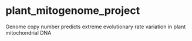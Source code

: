 # plant_mitogenome_project
Genome copy number predicts extreme evolutionary rate variation in plant mitochondrial DNA
